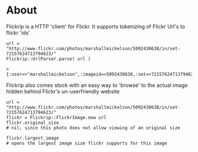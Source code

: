 # About

Flickrip is a HTTP 'client' for Flickr. It supports tokenizing of Flickr
Url's to flickr 'ids'

    url = "http://www.flickr.com/photos/marshallmickelson/5092430638/in/set-72157624713794623/"
    Flickrip::UrlParser.parse( url )

    > {:user=>"marshallmickelson",:imageid=>5092430638,:set=>72157624713794623}

Flickrip also comes stock with an easy way to 'browse' to the actual
image hidden behind Flickr's un-userfriendly website

    url = "http://www.flickr.com/photos/marshallmickelson/5092430638/in/set-72157624713794623/"
    flickr = Flickrip::FlickrImage.new url
    flickr.original_size  
    # nil, since this photo does not allow viewing of an original size

    flickr.largest_image
    # opens the largest image size flickr supports for this image
